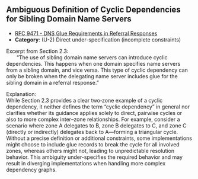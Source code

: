 ## Ambiguous Definition of Cyclic Dependencies for Sibling Domain Name Servers

- [RFC 9471 - DNS Glue Requirements in Referral Responses](https://www.rfc-editor.org/rfc/rfc9471)
- **Category**: (U-2) Direct under-specification (incomplete constraints)

Excerpt from Section 2.3:  
  “The use of sibling domain name servers can introduce cyclic dependencies. This happens when one domain specifies name servers from a sibling domain, and vice versa. This type of cyclic dependency can only be broken when the delegating name server includes glue for the sibling domain in a referral response.”

Explanation:  
While Section 2.3 provides a clear two‑zone example of a cyclic dependency, it neither defines the term “cyclic dependency” in general nor clarifies whether its guidance applies solely to direct, pairwise cycles or also to more complex inter–zone relationships. For example, consider a scenario where zone A delegates to B, zone B delegates to C, and zone C (directly or indirectly) delegates back to A—forming a triangular cycle. Without a precise definition or additional constraints, some implementations might choose to include glue records to break the cycle for all involved zones, whereas others might not, leading to unpredictable resolution behavior. This ambiguity under-specifies the required behavior and may result in diverging implementations when handling more complex dependency graphs.
